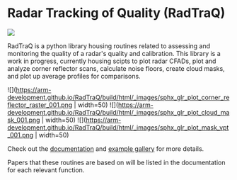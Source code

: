 Radar Tracking of Quality (RadTraQ)
===================================

![](https://github.com/ARM-Development/RadTraQ/workflows/RadTRAQ/badge.svg)

RadTraQ is a python library housing routines related to assessing and monitoring the quality of a radar's quality and calibration. This library is a work in progress, currently housing scipts to plot radar CFADs, plot and analyze corner reflector scans, calculate noise floors, create cloud masks, and plot up average profiles for comparisons.  

![](https://arm-development.github.io/RadTraQ/build/html/_images/sphx_glr_plot_corner_reflector_raster_001.png | width=50) ![](https://arm-development.github.io/RadTraQ/build/html/_images/sphx_glr_plot_cloud_mask_001.png | width=50) ![](https://arm-development.github.io/RadTraQ/build/html/_images/sphx_glr_plot_mask_vpt_001.png | width=50)

Check out the [documentation](https://arm-development.github.io/RadTraQ/build/html/index.html) and [example gallery](https://arm-development.github.io/RadTraQ/build/html/source/auto_examples/index.html) for more details.

Papers that these routines are based on will be listed in the documentation for each relevant function.

